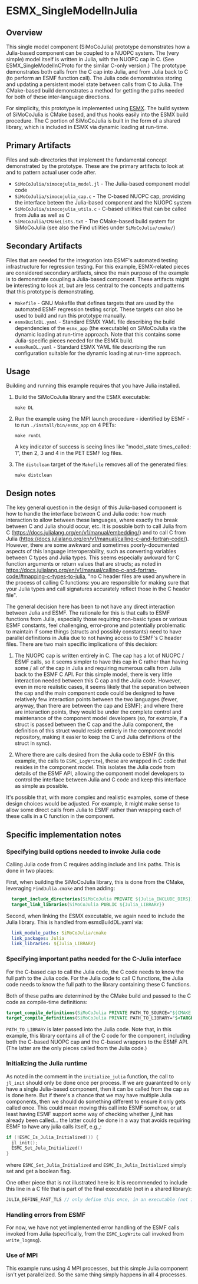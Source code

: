 # ESMX_SingleModelInJulia

## Overview

This single model component (SiMoCoJulia) prototype demonstrates how a Julia-based component can be coupled to a NUOPC system. The (very simple) model itself is written in Julia, with the NUOPC cap in C. (See ESMX_SingleModelInCProto for the similar C-only version.) The prototype demonstrates both calls from the C cap into Julia, and from Julia back to C (to perform an ESMF function call). The Julia code demonstrates storing and updating a persistent model state between calls from C to Julia. The CMake-based build demonstrates a method for getting the paths needed for both of these inter-language directions.

For simplicity, this prototype is implemented using [ESMX](https://github.com/esmf-org/esmf/tree/develop/src/addon/ESMX). The build system of SiMoCoJulia is CMake based, and thus hooks easily into the ESMX build procedure. The C portion of SiMoCoJulia is built in the form of a shared library, which is included in ESMX via dynamic loading at run-time.

## Primary Artifacts

Files and sub-directories that implement the fundamental concept demonstrated by the prototype. These are the primary artifacts to look at and to pattern actual user code after.

- `SiMoCoJulia/simocojulia_model.jl` - The Julia-based component model code
- `SiMoCoJulia/simocojulia_cap.c`    - The C-based NUOPC cap, providing the interface beteen the Julia-based component and the NUOPC system
- `SiMoCoJulia/simocojulia_utils.c`  - C-based utilities that can be called from Julia as well as C
- `SiMoCoJulia/CMakeLists.txt`       - The CMake-based build system for SiMoCoJulia (see also the Find utilities under `SiMoCoJulia/cmake/`)

## Secondary Artifacts

Files that are needed for the integration into ESMF's automated testing infrastructure for regression testing. For this example, ESMX-related pieces are considered secondary artifacts, since the main purpose of the example is to demonstrate coupling a Julia-based component. These artifacts might be interesting to look at, but are less central to the concepts and patterns that this prototype is demonstrating.

- `Makefile`         - GNU Makefile that defines targets that are used by the automated ESMF regression testing script. These targets can also be used to build and run this prototype manually.
- `esmxBuildDL.yaml` - Standard ESMX YAML file describing the build dependencies of the `esmx_app` (the executable) on SiMoCoJulia via the dynamic loading at run-time approach. Note that this contains some Julia-specific pieces needed for the ESMX build.
- `esmxRunDL.yaml`   - Standard ESMX YAML file describing the run configuration suitable for the dynamic loading at run-time approach.

## Usage

Building and running this example requires that you have Julia installed.

1. Build the SiMoCoJulia library and the ESMX executable:
   ```
   make DL
   ```

2. Run the example using the MPI launch procedure - identified by ESMF - to run `./install/bin/esmx_app` on 4 PETs:
   ```
   make runDL
   ```

   A key indicator of success is seeing lines like "model_state times_called: 1", then 2, 3 and 4 in the PET ESMF log files.

3. The `distclean` target of the `Makefile` removes all of the generated files:
   ```
   make distclean
   ```

## Design notes

The key general question in the design of this Julia-based component is how to handle the interface between C and Julia code: how much interaction to allow between these languages, where exactly the break between C and Julia should occur, etc. It is possible both to call Julia from C (https://docs.julialang.org/en/v1/manual/embedding/) and to call C from Julia (https://docs.julialang.org/en/v1/manual/calling-c-and-fortran-code/). However, there are some awkward and sometimes poorly-documented aspects of this language interoperability, such as converting variables between C types and Julia types. This seems especially awkward for C function arguments or return values that are structs; as noted in https://docs.julialang.org/en/v1/manual/calling-c-and-fortran-code/#mapping-c-types-to-julia, "no C header files are used anywhere in the process of calling C functions: you are responsible for making sure that your Julia types and call signatures accurately reflect those in the C header file".

The general decision here has been to not have any direct interaction between Julia and ESMF. The rationale for this is that calls to ESMF functions from Julia, especially those requiring non-basic types or various ESMF constants, feel challenging, error-prone and potentially problematic to maintain if some things (structs and possibly constants) need to have parallel definitions in Julia due to not having access to ESMF's C header files. There are two main specific implications of this decision:

1. The NUOPC cap is written entirely in C. The cap has a lot of NUOPC / ESMF calls, so it seems simpler to have this cap in C rather than having some / all of the cap in Julia and requiring numerous calls from Julia back to the ESMF C API. For this simple model, there is very little interaction needed between this C cap and the Julia code. However, even in more realistic cases, it seems likely that the separation between the cap and the main component code could be designed to have relatively few interaction points between the two languages (fewer, anyway, than there are between the cap and ESMF); and where there are interaction points, they would be under the complete control and maintenance of the component model developers (so, for example, if a struct is passed between the C cap and the Julia component, the definition of this struct would reside entirely in the component model repository, making it easier to keep the C and Julia definitions of the struct in sync).

2. Where there are calls desired from the Julia code to ESMF (in this example, the calls to `ESMC_LogWrite`), these are wrapped in C code that resides in the component model. This isolates the Julia code from details of the ESMF API, allowing the component model developers to control the interface between Julia and C code and keep this interface as simple as possible.

It's possible that, with more complex and realistic examples, some of these design choices would be adjusted. For example, it might make sense to allow some direct calls from Julia to ESMF rather than wrapping each of these calls in a C function in the component.

## Specific implementation notes

### Specifying build options needed to invoke Julia code

Calling Julia code from C requires adding include and link paths. This is done in two places:

First, when building the SiMoCoJulia library, this is done from the CMake, leveraging `FindJulia.cmake` and then adding:

```cmake
  target_include_directories(SiMoCoJulia PRIVATE ${Julia_INCLUDE_DIRS})
  target_link_libraries(SiMoCoJulia PUBLIC ${Julia_LIBRARY})
```

Second, when linking the ESMX executable, we again need to include the Julia library. This is handled from esmxBuildDL.yaml via:
```yaml
  link_module_paths: SiMoCoJulia/cmake
  link_packages: Julia
  link_libraries: ${Julia_LIBRARY}
```

### Specifying important paths needed for the C-Julia interface

For the C-based cap to call the Julia code, the C code needs to know the full path to the Julia code. For the Julia code to call C functions, the Julia code needs to know the full path to the library containing these C functions.

Both of these paths are determined by the CMake build and passed to the C code as compile-time definitions:

```cmake
target_compile_definitions(SiMoCoJulia PRIVATE PATH_TO_SOURCE="${CMAKE_CURRENT_SOURCE_DIR}")
target_compile_definitions(SiMoCoJulia PRIVATE PATH_TO_LIBRARY="$<TARGET_FILE:SiMoCoJulia>")
```

`PATH_TO_LIBRARY` is later passed into the Julia code. Note that, in this example, this library contains all of the C code for the component, including both the C-based NUOPC cap and the C-based wrappers to the ESMF API. (The latter are the only pieces called from the Julia code.)

### Initializing the Julia runtime

As noted in the comment in the `initialize_julia` function, the call to `jl_init` should only be done once per process. If we are guaranteed to only have a single Julia-based component, then it can be called from the cap as is done here. But if there's a chance that we may have multiple Julia components, then we should do something different to ensure it only gets called once. This could mean moving this call into ESMF somehow, or at least having ESMF support some way of checking whether jl_init has already been called... the latter could be done in a way that avoids requiring ESMF to have any julia calls itself, e.g.,:

```c
if (!ESMC_Is_Julia_Initialized()) {
  jl_init();
  ESMC_Set_Jula_Initialized()
}
```

where `ESMC_Set_Julia_Initialized` and `ESMC_Is_Julia_Initialized` simply set and get a boolean flag.

One other piece that is not illustrated here is: It is recommended to include this line in a C file that is part of the final executable (not in a shared library):

```c
JULIA_DEFINE_FAST_TLS // only define this once, in an executable (not in a shared library) if you want fast code.
```

### Handling errors from ESMF

For now, we have not yet implemented error handling of the ESMF calls invoked from Julia (specifically, from the `ESMC_LogWrite` call invoked from `write_logmsg`).

### Use of MPI

This example runs using 4 MPI processes, but this simple Julia component isn't yet parallelized. So the same thing simply happens in all 4 processes.